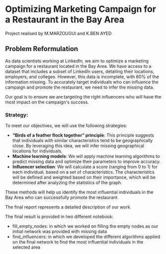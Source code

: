 # **Optimizing Marketing Campaign for a Restaurant in the Bay Area**
Project realised by M.MARZOUGUI and K.BEN AYED

## **Problem Reformulation**

As data scientists working at LinkedIn, we aim to optimize a marketing campaign for a restaurant located in the Bay Area. We have access to a dataset that includes a subset of LinkedIn users, detailing their locations, employers, and colleges. However, this data is incomplete, with 60% of the information missing. To accurately target individuals who can influence the campaign and promote the restaurant, we need to infer the missing data.

Our goal is to ensure we are targeting the right influencers who will have the most impact on the campaign's success.


### **Strategy:**

To meet our objectives, we will use the following strategies:

- **“Birds of a feather flock together” principle**: This principle suggests that individuals with similar characteristics tend to be geographically close. By leveraging this idea, we will infer missing geographical locations for individuals.
- **Machine learning models**: We will apply machine learning algorithms to predict missing data and optimize their parameters to improve accuracy.
- **Influencer selection**: We will calculate a score (ranging from 0 to 1) for each individual, based on a set of characteristics. The characteristics will be defined and weighted based on their importance, which will be determined after analyzing the statistics of the graph.
  
These methods will help us identify the most influential individuals in the Bay Area who can successfully promote the restaurant.

The final report represents a detailed description of our work.

The final result is provided in two different notebook:

- fill_empty_nodes: in which we worked on filling the empty nodes as our initial network was provided with missing data
- find_influencers: in which we developed the different algorithms applied on the final network to find the most influential individuals in the selected area





